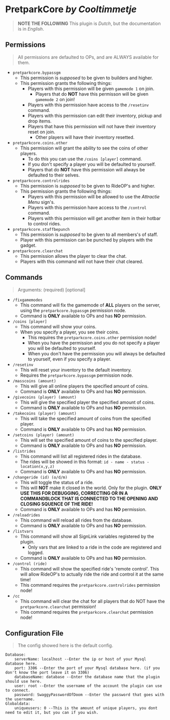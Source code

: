 # **PretparkCore** _by Cooltimmetje_
> **NOTE THE FOLLOWING** This plugin is _Dutch_, but the documentation is in _English_.

## Permissions
> All permissions are defaulted to OPs, and are ALWAYS available for them.

- `pretparkcore.bypassgm`
  - This permission is _supposed_ to be given to builders and higher.
  - This permission grants the following things:
    - Players with this permission will be given `gamemode 1` on join.
      - Players that do **NOT** have this permisson will be given `gamemode 2` on join!
    - Players with this permission have access to the `/resetinv` command.
    - Players with this permission can edit their inventory, pickup and drop items.
    - Players that have this permission will not have their inventory reset on join.
      - Other players will have their inventory resetted.
- `pretparkcore.coins.other`
  - This permission will grant the ability to see the coins of other players.
    - To do this you can use the `/coins [player]` command.
    - If you don't specify a player you will be defaulted to yourself.
    - Players that do **NOT** have this permission will always be defaulted to their selves.
- `pretparkcore.controlrides`
  - This permission is _supposed_ to be given to RideOP's and higher.
  - This permission grants the following things:
    - Players with this permission will be allowed to use the _Attractie Menu_ sign's.
    - Players with this permission have access to the `/control` command.
    - Players with this permission will get another item in their hotbar to control rides.
- `pretparkcore.staffbepunch`
  - This permission is _supposed_ to be given to all members's of staff.
  - Player with this permission can be punched by players with the gadget.
- `pretparkcore.clearchat`
  - This permission allows the player to clear the chat.
  - Players with this command will not have their chat cleared.
    
## Commands
> Arguments: (required) [optional]

- `/fixgamemodes`
  - This command will fix the gamemode of **ALL** players on the server, using the `pretparkcore.bypassgm` permission node.
  - Command is **ONLY** available to OPs and has **NO** permission.
- `/coins [player]`
  - This command will show your coins.
  - When you specify a player, you see their coins.
    - This requires the `pretparkcore.coins.other` permission node!
    - When you have the permission and you do not specify a player you will be defaulted to yourself.
    - When you don't have the permission you will always be defaulted to yourself, even if you specify a player.
- `/resetinv`
  - This will reset your inventory to the default inventory.
  - Requires the `pretparkcore.bypassgm` permission node.
- `/masscoins (amount)`
  - This will give all online players the specified amount of coins.
  - Command is **ONLY** available to OPs and has **NO** permission.
- `/givecoins (player) (amount)`
  - This will give the specified player the specified amount of coins.
  - Command is **ONLY** available to OPs and has **NO** permission.
- `/takecoins (player) (amount)`
  - This will take the specified amount of coins from the specified player.
  - Command is **ONLY** available to OPs and has **NO** permission.
- `/setcoins (player) (amount)`
  - This will set the specified amount of coins to the specified player.
  - Command is **ONLY** available to OPs and has **NO** permission.
- `/listrides`
  - This command will list all registered rides in the database.
  - The rides will be showed in this format: `id - name - status - location(x,y,z)`
  - Command is **ONLY** available to OPs and has **NO** permission.
- `/changeride (id) (o/d/m)`
  - This will toggle the status of a ride.
  - This will **NOT** make it closed in the world. Only for the plugin. **ONLY USE THIS FOR DEBUGGING, CORRECTING OR IN A COMMANDBLOCK THAT IS CONNECTED TO THE OPENING AND CLOSING SQUENCE OF THE RIDE!**
  - Command is **ONLY** available to OPs and has **NO** permission.
- `/reloadrides`
  - This command will reload all rides from the database.
  - Command is **ONLY** available to OPs and has **NO** permission.
- `/listvars`
  - This command will show all SignLink variables registered by the plugin.
    - Only vars that are linked to a ride in the code are registered and logged.
  - Command is **ONLY** available to OPs and has **NO** permission.
- `/control (ride)`
  - This command will show the specified ride's 'remote control'. This will allow RideOP's to actually ride the ride and control it at the same time!
  - This command requires the `pretparkcore.controlrides` permission node!
- `/cc`
  - This command will clear the chat for all players that do NOT have the `pretparkcore.clearchat` permission!
  - This command requires the `pretparkcore.clearchat` permission node!


## Configuration File
> The config showed here is the default config.

```
Database:
    serverName: localhost --Enter the ip or host of your Mysql database here.
    port: 3306 --Enter the port of your Mysql database here. (if you don't know the port leave it on 3306)
    databaseName: database --Enter the database name that the plugin should use here.
    user: root --Enter the username of the account the plugin can use to connect.
    password: SwaggyPasswordOfDoom --Enter the password that goes with the username.
Globaldata:
    uniqueusers: 0 --This is the amount of unique players, you dont need to edit it, but you can if you wish.
```


